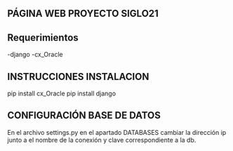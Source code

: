 ## PÁGINA WEB PROYECTO SIGLO21

## Requerimientos

-django
-cx_Oracle

## INSTRUCCIONES INSTALACION

pip install cx_Oracle
pip install django

## CONFIGURACIÓN BASE DE DATOS

En el archivo settings.py en el apartado DATABASES cambiar la dirección ip junto a el nombre de la conexión y clave correspondiente a la db. 

